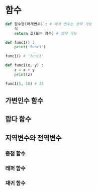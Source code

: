 # 함수
```python
def 함수명(매개변수) : # 매개 변수는 생략 가능
    식
    return 값(또는 함수) # 생략 가능
```
```python
def func1() :
    print('func1')

func1() # 'func1'
```

```python
def func1(x, y) :
    z = x + y
    print(z)

func1(5, 10) # 15
```

## 가변인수 함수

## 람다 함수

## 지역변수와 전역변수

### 중첩 함수

### 래퍼 함수

### 재귀 함수
